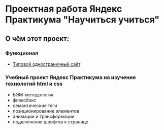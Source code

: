 # Проектная работа Яндекс Практикума "Научиться учиться"

## О чём этот проект:
### Функционал
* [Типовой одностраничный сайт](https://stbukhgolts.github.io/mesto//)

### Учебный проект Яндекс Практикума на изучение технологий html и css
* БЭМ-методология
* флексбокс
* семантические теги
* позиционирование элементов
* анимации и трансформации
* подключение шрифтов к странице



